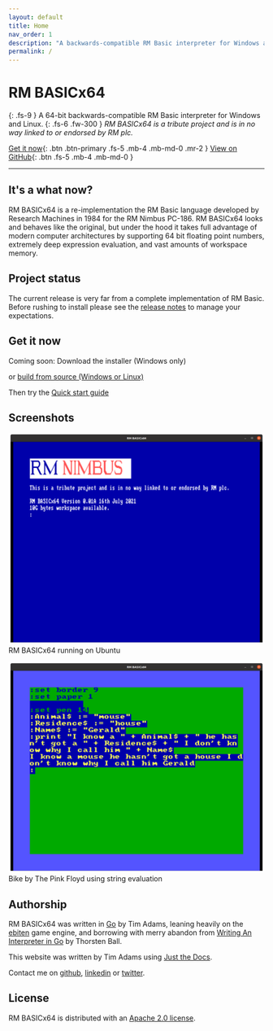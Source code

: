 ```yaml
---
layout: default
title: Home
nav_order: 1
description: "A backwards-compatible RM Basic interpreter for Windows and Linux"
permalink: /
---
```


# RM BASICx64
{: .fs-9 }
A 64-bit backwards-compatible RM Basic interpreter for Windows and Linux.
{: .fs-6 .fw-300 }
_RM BASICx64 is a tribute project and is in no way linked to or endorsed by RM plc._

[Get it now](#get-it-now){: .btn .btn-primary .fs-5 .mb-4 .mb-md-0 .mr-2 } [View on GitHub](https://github.com/adamstimb/rmbasicx64){: .btn .fs-5 .mb-4 .mb-md-0 }

---

## It's a what now?

RM BASICx64 is a re-implementation the RM Basic language developed by Research Machines in 1984 for the RM Nimbus PC-186.  RM BASICx64 looks and behaves like the original, but under the  hood it takes full advantage of modern computer architectures by supporting 64 bit floating point numbers, extremely deep expression evaluation, and vast amounts of workspace memory.

## Project status

The current release is very far from a complete implementation of RM Basic.  Before rushing to install please see the [release notes](docs/releases.html) to manage your expectations.

## Get it now

Coming soon: Download the installer (Windows only)

or [build from source (Windows or Linux)](https://github.com/adamstimb/rmbasicx64)

Then try the [Quick start guide](docs/quickstart.html)

## Screenshots

![RM BASICx64 running on Ubuntu](assets/images/interpreter-loaded.png)
RM BASICx64 running on Ubuntu

![Bike by The Pink Floyd using string evaluation](assets/images/bike-lyrics.png)
Bike by The Pink Floyd using string evaluation

## Authorship

RM BASICx64 was written in [Go](https://golang.org/) by Tim Adams, leaning heavily on the [ebiten](https://ebiten.org/) game engine, and borrowing with merry abandon from [Writing An Interpreter in Go](https://interpreterbook.com/) by Thorsten Ball.

This website was written by Tim Adams using [Just the Docs](https://pmarsceill.github.io/just-the-docs/).

Contact me on [github](https://github.com/adamstimb), [linkedin](linkedin.com/in/adamstimb) or [twitter](https://twitter.com/TimAdam80276952).

## License

RM BASICx64 is distributed with an [Apache 2.0 license](https://github.com/adamstimb/rmbasicx64/tree/master/LICENSE).


